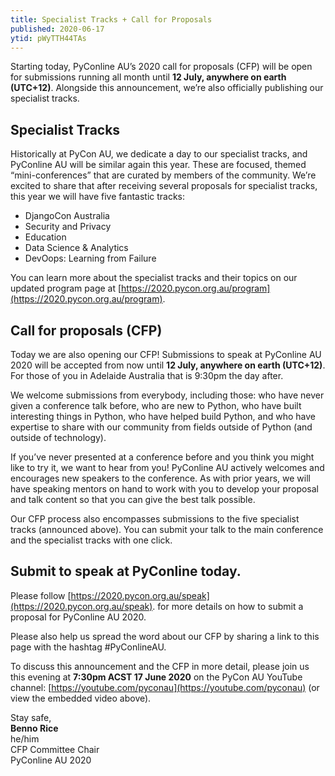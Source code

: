 ```yaml
---
title: Specialist Tracks + Call for Proposals
published: 2020-06-17
ytid: pWyTTH44TAs
---
```


Starting today, PyConline AU’s 2020 call for proposals (CFP) will be open for submissions running all month until **12 July, anywhere on earth (UTC+12)**. Alongside this announcement, we’re also officially publishing our specialist tracks.

## Specialist Tracks
Historically at PyCon AU, we dedicate a day to our specialist tracks, and PyConline AU will be similar again this year. These are focused, themed “mini-conferences” that are curated by members of the community.
We’re excited to share that after receiving several proposals for specialist tracks, this year we will have five fantastic tracks:

* DjangoCon Australia
* Security and Privacy
* Education
* Data Science & Analytics
* DevOops: Learning from Failure

You can learn more about the specialist tracks and their topics on our updated program page at [https://2020.pycon.org.au/program](https://2020.pycon.org.au/program).

## Call for proposals (CFP)
Today we are also opening our CFP!
Submissions to speak at PyConline AU 2020 will be accepted from now until **12 July, anywhere on earth (UTC+12)**. For those of you in Adelaide Australia that is 9:30pm the day after.


We welcome submissions from everybody, including those:
who have never given a conference talk before,
who are new to Python,
who have built interesting things in Python, 
who have helped build Python, and
who have expertise to share with our community from fields outside of Python (and outside of technology).

If you’ve never presented at a conference before and you think you might like to try it, we want to hear from you! PyConline AU actively welcomes and encourages new speakers to the conference. As with prior years, we will have speaking mentors on hand to work with you to develop your proposal and talk content so that you can give the best talk possible.

Our CFP process also encompasses submissions to the five specialist tracks (announced above). You can submit your talk to the main conference and the specialist tracks with one click.

## Submit to speak at PyConline today.
Please follow [https://2020.pycon.org.au/speak](https://2020.pycon.org.au/speak). for more details on how to submit a proposal for PyConline AU 2020.

Please also help us spread the word about our CFP by sharing a link to this page with the hashtag #PyConlineAU.

To discuss this announcement and the CFP in more detail, please join us this evening at **7:30pm ACST 17 June 2020** on the PyCon AU YouTube channel: [https://youtube.com/pyconau](https://youtube.com/pyconau) (or view the embedded video above).

<p>
    Stay safe,<br>
    <b>Benno Rice</b><br>
    he/him<br>
    CFP Committee Chair<br>
    PyConline AU 2020
</p>
